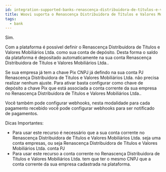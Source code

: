 ```yaml
---
id: integration-supported-banks-renascença-distribuidora-de-títulos-e-valores-mobiliários-ltda
title: Woovi suporta o Renascença Distribuidora de Títulos e Valores Mobiliários Ltda. ?
tags:
  - bank
---
```


Sim.

Com a plataforma é possível definir o Renascença Distribuidora de Títulos e Valores Mobiliários Ltda. como sua conta de depósito. Desta forma o saldo da plataforma é depositado automaticamente na sua conta Renascença Distribuidora de Títulos e Valores Mobiliários Ltda..

Se sua empresa já tem a chave Pix CNPJ já defindo na sua conta PJ Renascença Distribuidora de Títulos e Valores Mobiliários Ltda. não precisa realizar nenhum ajuste. Para ativar basta configurar como chave de depósito a chave Pix que está associada a conta corrente da sua empresa no Renascença Distribuidora de Títulos e Valores Mobiliários Ltda..

Você também pode configurar webhooks, nesta modalidade para cada pagamento recebido você pode configurar webhooks para ser notificado de pagamentos.

Dicas Importantes:

- Para usar este recurso é necessário que a sua conta corrente no Renascença Distribuidora de Títulos e Valores Mobiliários Ltda. seja uma conta empresas, ou seja Renascença Distribuidora de Títulos e Valores Mobiliários Ltda. conta PJ
- Para usar este recurso a conta corrente no Renascença Distribuidora de Títulos e Valores Mobiliários Ltda. tem que ter o mesmo CNPJ que a conta corrente da sua empresa cadastrada na plataforma.

